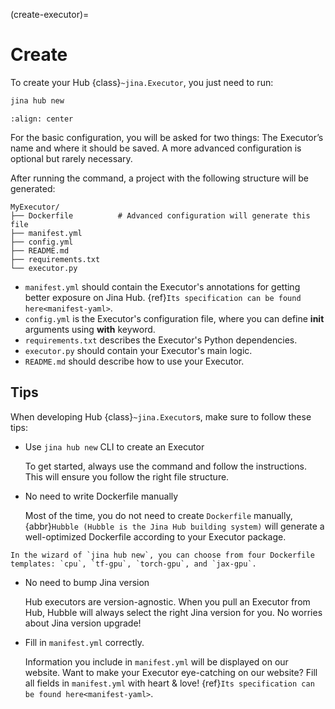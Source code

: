 (create-executor)=
# Create

To create your Hub {class}`~jina.Executor`, you just need to run:

```bash
jina hub new
```


```{figure} screenshots/create-new.gif
:align: center
```

For the basic configuration, 
you will be asked for two things: The Executor’s name and where it should be saved. A more advanced configuration is optional but rarely necessary.

After running the command, a project with the following structure will be generated:

```text
MyExecutor/
├── Dockerfile	        # Advanced configuration will generate this file
├── manifest.yml
├── config.yml
├── README.md
├── requirements.txt
└── executor.py
```

- `manifest.yml` should contain the Executor's annotations for getting better exposure on Jina Hub. {ref}`Its specification can be found here<manifest-yaml>`.
- `config.yml` is the Executor's configuration file, where you can define **__init__** arguments using **with** keyword.
- `requirements.txt` describes the Executor's Python dependencies.
- `executor.py` should contain your Executor's main logic.
- `README.md` should describe how to use your Executor.



## Tips


When developing Hub {class}`~jina.Executor`s, make sure to follow these tips:

* Use `jina hub new` CLI to create an Executor

  To get started, always use the command and follow the instructions. This will ensure you follow the right file 
structure.

* No need to write Dockerfile manually 

  Most of the time, you do not need to create `Dockerfile` manually, {abbr}`Hubble (Hubble is the Jina Hub building system)` will generate a well-optimized Dockerfile according to your Executor 
    package.


```{tip}
In the wizard of `jina hub new`, you can choose from four Dockerfile templates: `cpu`, `tf-gpu`, `torch-gpu`, and `jax-gpu`.
```


* No need to bump Jina version

  Hub executors are version-agnostic. When you pull an Executor from Hub, Hubble will always select the right Jina 
version for you. No worries about Jina version upgrade!


* Fill in `manifest.yml` correctly. 

  Information you include in `manifest.yml` will be displayed on our website.
Want to make your Executor eye-catching on our website? Fill all fields in `manifest.yml` with heart & love! {ref}`Its specification can be found here<manifest-yaml>`.
